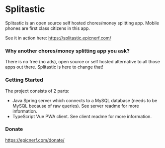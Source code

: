 # Splitastic

Splitastic is an open source self hosted chores/money splitting app.
Mobile phones are first class citizens in this app.

See it in action here: https://splitastic.epicnerf.com/

### Why another chores/money splitting app you ask?
There is no free (no ads), open source or self hosted alternative to all those apps out there.
Splitastic is here to change that!

### Getting Started
The project consists of 2 parts:
* Java Spring server which connects to a MySQL database (needs to be MySQL because of raw queries). See server readme for more information.
* TypeScript Vue PWA client. See client readme for more information.


### Donate
https://epicnerf.com/donate/
